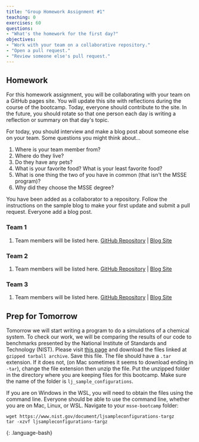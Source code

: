 ```yaml
---
title: "Group Homework Assignment #1"
teaching: 0
exercises: 60
questions:
- "What's the homework for the first day?"
objectives:
- "Work with your team on a collaborative repository."
- "Open a pull request."
- "Review someone else's pull request."
---
```


## Homework

For this homework assignment, you will be collaborating with your team on a GitHub pages site. 
You will update this site with reflections during the course of the bootcamp. 
Today, everyone should contribute to the site. 
In the future, you should rotate so that one person each day is writing a reflection or summary on that day's topic. 

For today, you should interview and make a blog post about someone else on your team. Some questions you might think about...

1. Where is your team member from?
1. Where do they live?
1. Do they have any pets?
1. What is your favorite food? What is your least favorite food?
1. What is one thing the two of you have in common (that isn't the MSSE program)?
1. Why did they choose the MSSE degree?

You have been added as a collaborator to a repository. 
Follow the instructions on the sample blog to make your first update and submit a pull request. Everyone add a blog post.

### Team 1
1. Team members will be listed here.
[GitHub Repository](https://github.com/msse-2021-bootcamp/team1-blog) | [Blog Site](https://msse-2021-bootcamp.github.io/team1-blog/)

### Team 2
1. Team members will be listed here.
[GitHub Repository](https://github.com/msse-2021-bootcamp/team2-blog) | [Blog Site](https://msse-2021-bootcamp.github.io/team2-blog/)

### Team 3
1. Team members will be listed here.
[GitHub Repository](https://github.com/msse-2021-bootcamp/team3-blog) | [Blog Site](https://msse-2021-bootcamp.github.io/team3-blog/)

## Prep for Tomorrow

Tomorrow we will start writing a program to do a simulations of a chemical system. 
To check our work, we will be comparing the results of our code to benchmarks presented by the National Institute of Standards and Technology (NIST). 
Please visit [this page](https://www.nist.gov/mml/csd/chemical-informatics-research-group/lennard-jones-fluid-reference-calculations) and download the files linked at `gzipped tarball archive`. 
Save this file. 
The file should have a `.tar` extension. 
If it does not, (on Mac sometimes it seems to download ending in `-tar`), change the file extension then unzip the file. 
Put the unzipped folder in the directory where you are keeping files for this bootcamp. 
Make sure the name of the folder is `lj_sample_configurations`.

If you are on Windows in the WSL, you will need to obtain the files using the command line. Everyone should be able to use the command line, whether you are on Mac, Linux, or WSL. Navigate to your `msse-bootcamp` folder:

~~~
wget https://www.nist.gov/document/ljsampleconfigurations-targz
tar -xzvf ljsampleconfigurations-targz
~~~
{: .language-bash}
